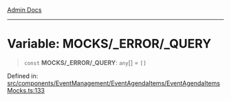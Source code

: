 [Admin Docs](/)

***

# Variable: MOCKS/_ERROR/_QUERY

> `const` **MOCKS/_ERROR/_QUERY**: `any`[] = `[]`

Defined in: [src/components/EventManagement/EventAgendaItems/EventAgendaItemsMocks.ts:133](https://github.com/PalisadoesFoundation/talawa-admin/blob/main/src/components/EventManagement/EventAgendaItems/EventAgendaItemsMocks.ts#L133)

